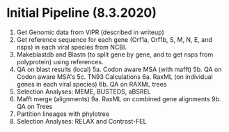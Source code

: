 # Initial Pipeline (8.3.2020)


1. Get Genomic data from ViPR (described in writeup)
2. Get reference sequence for each gene (Orf1a, Orf1b, S, M, N, E, and nsps) in each viral species from NCBI.
3. Makeblastdb and Blastn (to split gene by gene, and to get nsps from polyprotein) using references.
4. QA on blast results (local)
5a. Codon aware MSA (with mafft)
5b. QA on Codon aware MSA's
5c. TN93 Calculations
6a. RaxML (on individual genes in each viral species)
6b. QA on RAXML trees 
7. Selection Analyses: MEME, BUSTEDS, aBSREL
8. Mafft merge (alignments)
9a. RaxML on combined gene alignments
9b. QA on Trees
10. Partition lineages with phylotree
11. Selection Analyses: RELAX and Contrast-FEL
